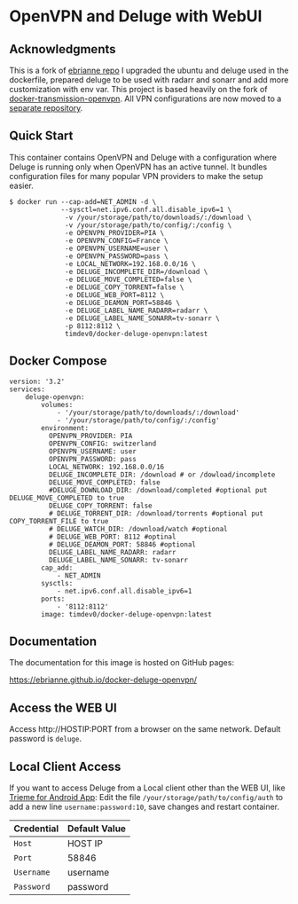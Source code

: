 # OpenVPN and Deluge with WebUI

## Acknowledgments

This is a fork of [ebrianne repo](https://github.com/ebrianne/docker-deluge-openvpn) I upgraded the ubuntu and deluge used in the dockerfile, prepared deluge to be used with radarr and sonarr and add more customization with env var. 
This project is based heavily on the fork of [docker-transmission-openvpn](https://github.com/haugene/docker-transmission-openvpn). All VPN configurations are now moved to a [separate repository](https://github.com/haugene/vpn-configs-contrib).

## Quick Start

This container contains OpenVPN and Deluge with a configuration
where Deluge is running only when OpenVPN has an active tunnel.
It bundles configuration files for many popular VPN providers to make the setup easier.

```
$ docker run --cap-add=NET_ADMIN -d \
             --sysctl=net.ipv6.conf.all.disable_ipv6=1 \
              -v /your/storage/path/to/downloads/:/download \
              -v /your/storage/path/to/config/:/config \
              -e OPENVPN_PROVIDER=PIA \
              -e OPENVPN_CONFIG=France \
              -e OPENVPN_USERNAME=user \
              -e OPENVPN_PASSWORD=pass \
              -e LOCAL_NETWORK=192.168.0.0/16 \
              -e DELUGE_INCOMPLETE_DIR=/download \
              -e DELUGE_MOVE_COMPLETED=false \
              -e DELUGE_COPY_TORRENT=false \
              -e DELUGE_WEB_PORT=8112 \
              -e DELUGE_DEAMON_PORT=58846 \
              -e DELUGE_LABEL_NAME_RADARR=radarr \ 
              -e DELUGE_LABEL_NAME_SONARR=tv-sonarr \
              -p 8112:8112 \
              timdev0/docker-deluge-openvpn:latest
```

## Docker Compose
```
version: '3.2'
services:
    deluge-openvpn:
        volumes:
            - '/your/storage/path/to/downloads/:/download'
            - '/your/storage/path/to/config/:/config'
        environment:
          OPENVPN_PROVIDER: PIA
          OPENVPN_CONFIG: switzerland
          OPENVPN_USERNAME: user
          OPENVPN_PASSWORD: pass
          LOCAL_NETWORK: 192.168.0.0/16
          DELUGE_INCOMPLETE_DIR: /download # or /dowload/incomplete
          DELUGE_MOVE_COMPLETED: false
          #DELUGE_DOWNLOAD_DIR: /download/completed #optional put DELUGE_MOVE_COMPLETED to true
          DELUGE_COPY_TORRENT: false
          # DELUGE_TORRENT_DIR: /download/torrents #optional put COPY_TORRENT_FILE to true
          # DELUGE_WATCH_DIR: /download/watch #optional
          # DELUGE_WEB_PORT: 8112 #optinal
          # DELUGE_DEAMON_PORT: 58846 #optional
          DELUGE_LABEL_NAME_RADARR: radarr
          DELUGE_LABEL_NAME_SONARR: tv-sonarr
        cap_add:
            - NET_ADMIN
        sysctls:
            - net.ipv6.conf.all.disable_ipv6=1
        ports:
            - '8112:8112'
        image: timdev0/docker-deluge-openvpn:latest
```
## Documentation

The documentation for this image is hosted on GitHub pages:

https://ebrianne.github.io/docker-deluge-openvpn/

## Access the WEB UI
Access http://HOSTIP:PORT from a browser on the same network. Default password is `deluge`.

## Local Client Access
If you want to access Deluge from a Local client other than the WEB UI, like [Trieme for Android App](https://f-droid.org/packages/org.deluge.trireme/):
Edit the file `/your/storage/path/to/config/auth` to add a new line `username:password:10`, save changes and restart container.

| Credential | Default Value |
| ---------- | ------------- |
| `Host`     | HOST IP       |
| `Port`     | 58846         |
| `Username` | username      |
| `Password` | password      |
